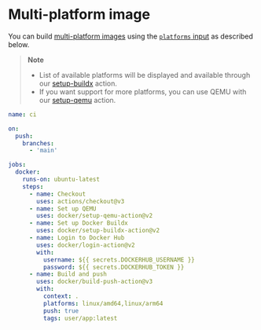 # Multi-platform image

You can build [multi-platform images](https://docs.docker.com/build/building/multi-platform/)
using the [`platforms` input](../../README.md#inputs) as described below.

> **Note**
>
> * List of available platforms will be displayed and available through our
>   [setup-buildx](https://github.com/docker/setup-buildx-action#about) action.
> * If you want support for more platforms, you can use QEMU with our
>   [setup-qemu](https://github.com/docker/setup-qemu-action) action.

```yaml
name: ci

on:
  push:
    branches:
      - 'main'

jobs:
  docker:
    runs-on: ubuntu-latest
    steps:
      - name: Checkout
        uses: actions/checkout@v3
      - name: Set up QEMU
        uses: docker/setup-qemu-action@v2
      - name: Set up Docker Buildx
        uses: docker/setup-buildx-action@v2
      - name: Login to Docker Hub
        uses: docker/login-action@v2
        with:
          username: ${{ secrets.DOCKERHUB_USERNAME }}
          password: ${{ secrets.DOCKERHUB_TOKEN }}
      - name: Build and push
        uses: docker/build-push-action@v3
        with:
          context: .
          platforms: linux/amd64,linux/arm64
          push: true
          tags: user/app:latest
```
